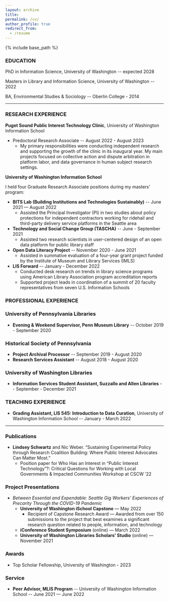 ```yaml
---
layout: archive
title: 
permalink: /cv/
author_profile: true
redirect_from:
  - /resume
---
```


{% include base_path %}

### EDUCATION
PhD in Information Science, University of Washington -- expected 2028

Masters in Library and Information Science, University of Washington -- 2022

BA, Environmental Studies & Sociology -- Oberlin College - 2014

--------
### RESEARCH EXPERIENCE
**Puget Sound Public Interest Technology Clinic**, University of Washington Information School 
* Predoctoral Research Associate -- August 2022 - August 2023
    * My primary responsibilities were conducting independent research and supporting the growth of the clinic in its inaugural year. My main projects focused on collective action and dispute arbitration in platform labor, and data governance in human subject research settings.  

**University of Washington Information School** 

I held four Graduate Research Associate positions during my masters' program:
  * **BITS Lab (Building Institutions and Technologies Sustainably)** -- June 2021 — August 2022
      * Assisted the Principal Investigator (PI) in two studies about policy protections for independent contractors working for ridehail and third-party delivery service platforms in the Seattle area 
  * **Technology and Social Change Group (TASCHA)** -- June - September 2021
      * Assisted two research scientists in user-centered design of an open data platform for public library staff 
  * **Open Data Literacy Project** -- November 2020 - June 2021
      * Assisted in summative evaluation of a four-year grant project funded by the Institute of Museum and Library Services (IMLS)
  * **LIS Forward** -- January - December 2022 
      * Conducted desk research on trends in library science programs using American Library Association program accreditation reports
      * Supported project leads in coordination of a summit of 20 faculty representatives from seven U.S. Information Schools
  
  
### PROFESSIONAL EXPERIENCE
### University of Pennsylvania Libraries 
* **Evening & Weekend Supervisor, Penn Museum Library** -- October 2019 - September 2020

### Historical Society of Pennsylvania
* **Project Archival Processor** -- September 2019 - August 2020
* **Research Services Assistant** -- August 2018 - August 2020

### University of Washington Libraries
* **Information Services Student Assistant, Suzzallo and Allen Libraries** -- September - December 2021

### TEACHING EXPERIENCE
* **Grading Assistant, LIS 545: Introduction to Data Curation**, University of Washington Information School -- January - March 2022

-----

### Publications
* **Lindsey Schwartz** and Nic Weber. “Sustaining Experimental Policy through Research Coalition Building: Where Public Interest Advocates Can Matter Most.” 
  * Position paper for Who Has an Interest in “Public Interest Technology”?: Critical Questions for Working with Local Governments & Impacted Communities Workshop at CSCW ’22
  
### Project Presentations
*  *Between Essential and Expendable: Seattle Gig Workers' Experiences of Precarity Through the COVID-19 Pandemic*
   * **University of Washington iSchool Capstone** — May 2022
       * Recipient of Capstone Research Award — Awarded from over 150 submissions to the project that best examines a significant research question related to people, information, and technology
   * **iConference Student Symposium** (online) — March 2022
   * **University of Washington Libraries Scholars’ Studio** (online) — November 2021

### Awards
* Top Scholar Fellowship, University of Washington - 2023
  
### Service
* **Peer Advisor, MLIS Program** -- University of Washington Information School -- June 2021 — June 2022

